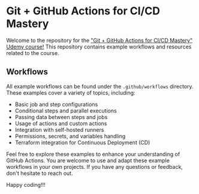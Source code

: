 # Git + GitHub Actions for CI/CD Mastery

Welcome to the repository for the ["Git + GitHub Actions for CI/CD Mastery" Udemy course!](https://www.udemy.com/course/draft/5785578/?referralCode=EE6967428509B5A0D71C) This repository contains example workflows and resources related to the course.

## Workflows

All example workflows can be found under the `.github/workflows` directory. These examples cover a variety of topics, including:

- Basic job and step configurations
- Conditional steps and parallel executions
- Passing data between steps and jobs
- Usage of actions and custom actions
- Integration with self-hosted runners
- Permissions, secrets, and variables handling
- Terraform integration for Continuous Deployment (CD)

Feel free to explore these examples to enhance your understanding of GitHub Actions. You are welcome to use and adapt these example workflows in your own projects. If you have any questions or feedback, don't hesitate to reach out.

Happy coding!!!
